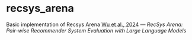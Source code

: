 # recsys_arena
Basic implementation of Recsys Arena [Wu et al., 2024](https://arxiv.org/abs/2412.11068) — *RecSys Arena: Pair-wise Recommender System Evaluation with Large Language Models*
